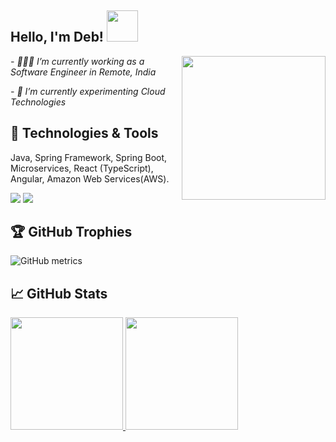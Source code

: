 <h2> Hello, I'm Deb! <img src="https://media.giphy.com/media/12oufCB0MyZ1Go/giphy.gif" width="50"></h2>
<img align='right' src="https://media.giphy.com/media/M9gbBd9nbDrOTu1Mqx/giphy.gif" width="230" height="230">
<p><em> - 🧑🏻‍💻 I’m currently working as a Software Engineer in Remote, India</em></p>
<p><em> - 🔭 I’m currently experimenting Cloud Technologies </em></p>



## 🔧 Technologies & Tools

Java, Spring Framework, Spring Boot, Microservices, React (TypeScript), Angular, Amazon Web Services(AWS).

![](https://img.shields.io/badge/Editor-IntelliJ_IDEA-informational?style=flat&logo=intellij-idea&logoColor=white&color=2bbc8a)
![](https://img.shields.io/badge/Tools-Docker-informational?style=flat&logo=docker&logoColor=white&color=2bbc8a)



## 🏆 GitHub Trophies


![GitHub metrics](https://metrics.lecoq.io/amideb) 



## &#x1f4c8; GitHub Stats

<a href="https://github.com/amideb">
  <img height="180em" src="https://github-readme-stats.vercel.app/api?username=amideb&theme=buefy&show_icons=true" />
  <img height="180em" src="https://github-readme-stats.vercel.app/api/top-langs/?username=amideb&theme=buefy&layout=compact" />
</a>


